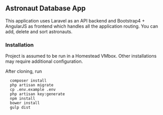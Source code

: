 ## Astronaut Database App

This application uses Laravel as an API backend and Bootstrap4 + AngularJS as frontend which handles all the application routing.
You can add, delete and sort astronauts.

### Installation
Project is assumed to be run in a Homestead VMbox. Other installations may require additional configuration.

After cloning, run
```
  composer install
  php artisan migrate
  cp .env.example .env
  php artisan key:generate
  npm install
  bower install
  gulp dist
```
